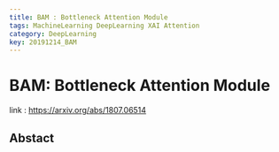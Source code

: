 ```yaml
---
title: BAM : Bottleneck Attention Module
tags: MachineLearning DeepLearning XAI Attention
category: DeepLearning
key: 20191214_BAM
---
```


# BAM: Bottleneck Attention Module

link : https://arxiv.org/abs/1807.06514



## Abstact

